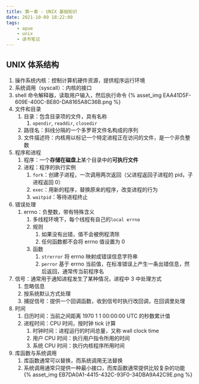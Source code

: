 ```yaml
---
title: 第一章 - UNIX 基础知识
date: 2021-10-09 18:22:09
tags:
    - apue
    - unix
    - 读书笔记
---
```

## UNIX 体系结构
1. 操作系统内核：控制计算机硬件资源，提供程序运行环境
2. 系统调用（syscall）：内核的接口
3. shell 命令解释器，读取用户输入，然后执行命令
    {% asset_img EAA41D5F-609E-400C-BE80-DA8165A8C36B.png %}
4. 文件和目录
    1. 目录：包含目录项的文件，具有名称
        1. `opendir`, `readdir`, `closedir`
    2. 路径名：斜线分隔的一个多罗哥文件名构成的序列
    3. 文件描述符：内核用以标记一个特定进程正在访问的文件，是一个非负整数
5. 程序和进程
    1. 程序：一个**存储在磁盘上**某个目录中的**可执行文件**
    2. 进程：程序的执行实例
        1. `fork`：创建子进程，一次调用两次返回（父进程返回子进程的 pid，子进程返回 0）
        2. `exec`：用新的程序，替换原来的程序，改变进程的行为
        3. `waitpid`：等待进程终止
6. 错误处理
    1. errno：负整数，带有特殊含义
        1. 多线程环境下，每个线程有自己的`local errno`
        2. 规则
            1. 如果没有出错，值不会被例程清除
            2. 任何函数都不会将 errno 值设置为 0
        3. 函数
            1. `strerror` 将 errno 映射成错误信息字符串
            2. `perror` 基于 errno 当前值，在标准错误上产生一条出错信息，然后返回，通常传当前程序名
7. 信号：通常用于通知进程发生了某种情况，进程中 3 中处理方式
    1. 忽略信息
    2. 按系统默认方式处理
    3. 捕捉信号：提供一个回调函数，收到信号时执行改回调，在回调里处理
8. 时间
    1. 日历时间：当前之间距离 1970 1 1 00:00:00 UTC 的秒数累计值
    2. 进程时间：CPU 时间，按时钟 tick 计算
        1. 时钟时间：进程运行的时间总量，又称 wall clock time
        2. 用户 CPU 时间：执行用户指令所用的时间
        3. 系统 CPU 时间：执行内核程序所用时间
9. 库函数与系统调用
    1. 库函数通常可以替换，而系统调用无法替换
    2. 系统调用通常只提供一种最小接口，而库函数通常提供比较复杂的功能
    {% asset_img EB7DA0A1-4415-432C-93F0-34DBA9A42C9E.png %}

